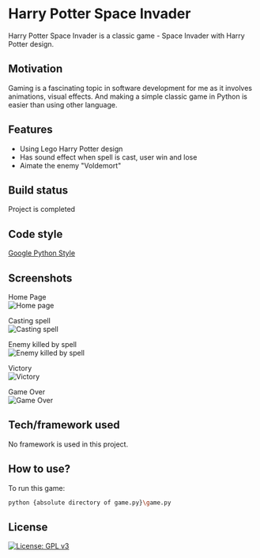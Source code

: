 # Harry Potter Space Invader 

Harry Potter Space Invader is a classic game - Space Invader with Harry Potter design.

## Motivation
Gaming is a fascinating topic in software development for me as it involves animations, visual effects. And making a simple classic game in Python is easier than using other language.

## Features

- Using Lego Harry Potter design
- Has sound effect when spell is cast, user win and lose
- Aimate the enemy "Voldemort"

## Build status

Project is completed

## Code style

[Google Python Style](https://google.github.io/styleguide/pyguide.html)

## Screenshots

Home Page </br>
![Home page](https://user-images.githubusercontent.com/66003316/202601592-67f8f036-d2a9-4331-85a5-61b14d9a72a2.png) </br>

Casting spell </br>
![Casting spell](https://user-images.githubusercontent.com/66003316/202601658-6e3590ce-1633-4a33-be7b-54b8838f7155.png) </br>

Enemy killed by spell </br>
![Enemy killed by spell](https://user-images.githubusercontent.com/66003316/202601726-98fd0eff-3299-45dc-98d6-04b14436125b.png) </br>

Victory </br>
![Victory](https://user-images.githubusercontent.com/66003316/202601767-003ac56e-fa94-4e0f-91c7-951f935ca92a.png) </br>

Game Over </br>
![Game Over](https://user-images.githubusercontent.com/66003316/202601834-4a19beca-a5f9-47fe-99af-00a775c787d2.png) </br>


## Tech/framework used

No framework is used in this project.

## How to use?

To run this game:

```sh
python {absolute directory of game.py}\game.py
```



## License

[![License: GPL v3](https://img.shields.io/badge/License-GPLv3-blue.svg)](https://www.gnu.org/licenses/gpl-3.0)
